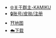 * [🌐关于群主-KAMIKU](https://kamikuz.cn)
* [🔒账号/皮肤/注册](https://mc.pixmeow.com)
* [⛩️地图](https://mc.pixmeow.com/map)
* [☁️下载](./download/)
